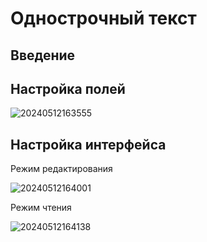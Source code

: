 # Однострочный текст

## Введение

## Настройка полей

![20240512163555](https://static-docs.nocobase.com/20240512163555.png)

## Настройка интерфейса

Режим редактирования

![20240512164001](https://static-docs.nocobase.com/20240512164001.png)

Режим чтения

![20240512164138](https://static-docs.nocobase.com/20240512164138.png)